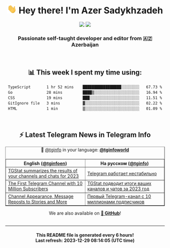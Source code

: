 <div align="center">
	<div>
		<h1>
      <img src="./assets/hi.gif" width="30px"> Hey there! I'm Azer Sadykhzadeh
    </h1>
    <img height="18" src="https://komarev.com/ghpvc/?username=sadykhzadeh&label=Views&color=2081c1&style=flat-square" />
		<a href="https://wakatime.com/Azer"> <img height="18" src="https://wakatime.com/badge/user/f80ae27a-c328-426f-a381-bc84136e2dd6.svg" /> </a>
    <h3>
      Passionate self-taught developer and editor from 🇦🇿 Azerbaijan
    </h3>
  </div>
  <br>

<h2>📊 This week I spent my time using:</h2>

<!--START_SECTION:waka-->

```txt
TypeScript       1 hr 52 mins    █████████████████░░░░░░░░   67.73 %
Go               28 mins         ████▒░░░░░░░░░░░░░░░░░░░░   16.94 %
CSS              19 mins         ███░░░░░░░░░░░░░░░░░░░░░░   11.51 %
GitIgnore file   3 mins          ▓░░░░░░░░░░░░░░░░░░░░░░░░   02.22 %
HTML             1 min           ▒░░░░░░░░░░░░░░░░░░░░░░░░   01.09 %
```

<!--END_SECTION:waka-->

<br>

<h2>⚡️ Latest Telegram News in Telegram Info</h2>
  <table border>
		<tr>
			<th width="50%">English (<a href="https://t.me/tginfoen">@tginfoen</a>)</th>
			<th>На русском (<a href="https://t.me/tginfo">@tginfo</a>)</th>
		</tr>
		<caption>🚩 <a href="https://t.me/tginfo">@tginfo</a> in your language: <a href="https://t.me/tginfoworld"><b>@tginfoworld</b></a><caption/>
  <tr><td><a href="https://t.me/tginfoen/1807">TGStat summarizes the results of your channels and chats for 2023</a></td>
    <td><a href="https://t.me/tginfo/3884">Telegram работает нестабильно</a></td></tr><tr><td><a href="https://t.me/tginfoen/1805">The First Telegram Channel with 10 Million Subscribers</a></td>
    <td><a href="https://t.me/tginfo/3883">TGStat подводит итоги ваших каналов и чатов за 2023 год</a></td></tr><tr><td><a href="https://t.me/tginfoen/1804">Channel Appearance, Message Reposts to Stories and More</a></td>
    <td><a href="https://t.me/tginfo/3882">Первый Telegram-канал с 10 миллионами подписчиков</a></td></tr>
</table>
We are also available on <a href="https://github.com/tginfo"><b>🐙 GitHub</b></a>!
</div>

<br>
<hr>
<h4 align="center">This README file is generated <b>every 6 hours</b>!</br>Last refresh: <b>2023-12-29 08:14:05 (UTC time)</b></h4>
